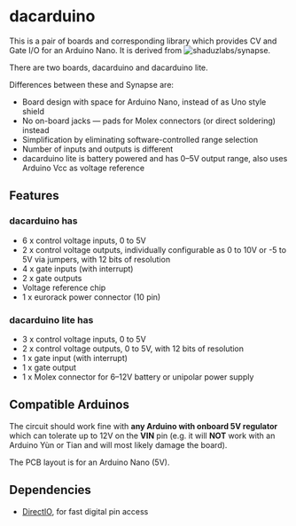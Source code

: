 # dacarduino

This is a pair of boards and corresponding library which provides CV and Gate I/O for an Arduino Nano. It is derived from ![shaduzlabs/synapse](https://github.com/shaduzlabs/synapse).

There are two boards, dacarduino and dacarduino lite.

Differences between these and Synapse are:

- Board design with space for Arduino Nano, instead of as Uno style shield
- No on-board jacks — pads for Molex connectors (or direct soldering) instead
- Simplification by eliminating software-controlled range selection
- Number of inputs and outputs is different
- dacarduino lite is battery powered and has 0–5V output range, also uses Arduino Vcc as voltage reference

## Features
### dacarduino has
- 6 x control voltage inputs, 0 to 5V
- 2 x control voltage outputs, individually configurable as 0 to 10V or -5 to 5V via jumpers, with 12 bits of resolution
- 4 x gate inputs (with interrupt)
- 2 x gate outputs
- Voltage reference chip
- 1 x eurorack power connector (10 pin)

### dacarduino lite has
- 3 x control voltage inputs, 0 to 5V
- 2 x control voltage outputs, 0 to 5V, with 12 bits of resolution
- 1 x gate input (with interrupt)
- 1 x gate output
- 1 x Molex connector for 6–12V battery or unipolar power supply

## Compatible Arduinos
The circuit should work fine with **any Arduino with onboard 5V regulator** which can tolerate up to 12V on the **VIN** pin (e.g. it will **NOT** work with an Arduino Yùn or Tian and will most likely damage the board).

The PCB layout is for an Arduino Nano (5V).

## Dependencies
- [DirectIO](https://github.com/mmarchetti/DirectIO), for fast digital pin access
